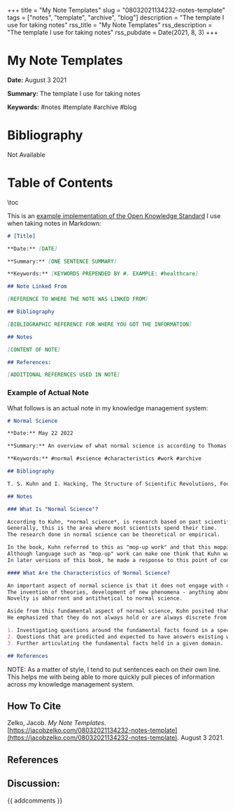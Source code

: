 +++
title = "My Note Templates"
slug = "08032021134232-notes-template"
tags = ["notes", "template", "archive", "blog"]
description = "The template I use for taking notes"
rss_title = "My Note Templates"
rss_description = "The template I use for taking notes"
rss_pubdate = Date(2021, 8, 3)
+++



My Note Templates
=========

**Date:** August 3 2021

**Summary:** The template I use for taking notes

**Keywords:** #notes #template #archive #blog

Bibliography
==========

Not Available

Table of Contents
=========

\toc

This is an [example implementation of the Open Knowledge Standard](https://jacobzelko.com/04172022033744-open-knowledge-standard) I use when taking notes in Markdown:

```markdown
# [Title]

**Date:** [DATE]

**Summary:** [ONE SENTENCE SUMMARY]

**Keywords:** [KEYWORDS PREPENDED BY #. EXAMPLE: #healthcare]

## Note Linked From

[REFERENCE TO WHERE THE NOTE WAS LINKED FROM]

## Bibliography

[BIBLIOGRAPHIC REFERENCE FOR WHERE YOU GOT THE INFORMATION]

## Notes

[CONTENT OF NOTE]

## References:

[ADDITIONAL REFERENCES USED IN NOTE]
```

### Example of Actual Note

What follows is an actual note in my knowledge management system:

```markdown
# Normal Science

**Date:** May 22 2022

**Summary:** An overview of what normal science is according to Thomas Kuhn.

**Keywords:** #normal #science #characteristics #work #archive

## Bibliography

T. S. Kuhn and I. Hacking, The Structure of Scientific Revolutions, Fourth edition. Chicago ; London: The University of Chicago Press, 2012.

## Notes

### What Is "Normal Science"?

According to Kuhn, *normal science*, is research based on past scientific accomplishments that are considered the foundation for that area of investigation. 
Generally, this is the area where most scientists spend their time. 
The research done in normal science can be theoretical or empirical.

In the book, Kuhn referred to this as "mop-up work" and that this mopping up or "filling out" of science is what most scientists do.
Although language such as "mop-up" work can make one think that Kuhn was being pejorative to these so-called "scut scientists", he did not intend it so. 
In later versions of this book, he made a response to this point of confusion and clarified that this work still is fascinating and crucial in many ways to the advancement of science.

#### What Are the Characteristics of Normal Science?

An important aspect of normal science is that it does not engage with or seek out anything new. 
The invention of theories, development of new phenomena - anything abnormal - is not part of normal science. 
Novelty is abhorrent and antithetical to normal science.

Aside from this fundamental aspect of normal science, Kuhn posited that there are three general areas of research in normal science. 
He emphasized that they do not always hold or are always discrete from one another:

1. Investigating questions around the fundamental facts found in a specific domain.
2. Questions that are predicted and expected to have answers existing within an already existing research domain.
3. Further articulating the fundamental facts held in a given domain.

## References
```

NOTE: As a matter of style, I tend to put sentences each on their own line. This helps me with being able to more quickly pull pieces of information across my knowledge management system.
## How To Cite

 Zelko, Jacob. _My Note Templates_. [https://jacobzelko.com/08032021134232-notes-template](https://jacobzelko.com/08032021134232-notes-template). August 3 2021.
## References
## Discussion: 

{{ addcomments }}
